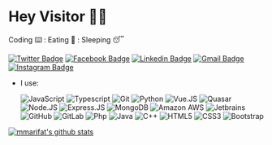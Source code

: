 # Hey Visitor 🦸🏼

Coding ⌨️ : Eating 🍪 : Sleeping 😴

[![Twitter Badge](https://img.shields.io/badge/-mmarifat6-38C1BF?style=plastic&logo=Twitter&logoColor=white&link=https://twitter.com/mmarifat6/)](https://twitter.com/mmarifat6/)
[![Facebook Badge](https://img.shields.io/badge/-mmarifat-128DC2?style=plastic&logo=Facebook&logoColor=white&link=https://www.facebook.com/mma.rifat6/)](https://www.facebook.com/mma.rifat6/)
[![Linkedin Badge](https://img.shields.io/badge/-mmarifat66-12C27C?style=plastic&logo=Linkedin&logoColor=white&link=https://www.linkedin.com/in/mmarifat66/)](https://www.linkedin.com/in/mmarifat66/)
[![Gmail Badge](https://img.shields.io/badge/-16103325@iubat.edu-BD3307?style=plastic&logo=Gmail&logoColor=white&link=mailto:16103325@iubat.edu)](mailto:16103325@iubat.edu)
[![Instagram Badge](https://img.shields.io/badge/-mma.rifat-C407B5?style=plastic&logo=instagram&logoColor=white&link=https://instagram.com/mmarifat/)](https://instagram.com/mma.rifat)

- I use:<br>

  ![JavaScript](https://img.shields.io/badge/-JavaScript-black?style=plastic&logo=javascript)
  ![Typescript](https://img.shields.io/badge/-Typescript-8fcfd1?style=plastic&logo=typescript)
  ![Git](https://img.shields.io/badge/-Git-black?style=plastic&logo=git)
  ![Python](https://img.shields.io/badge/-Python-blasck?style=plastic&logo=python)
  ![Vue.JS](https://img.shields.io/badge/-Vue.Js-3b2e5a?style=plastic&logo=Vue.JS)
  ![Quasar](https://img.shields.io/badge/-Quasar-0081CB?style=plastic&logo=quasar)
  ![Node.JS](https://img.shields.io/badge/-Node.JS-092E20?style=plastic&logo=Node.JS)
  ![Express.JS](https://img.shields.io/badge/-Express.JS-092E20?style=plastic&logo=Express.JS)
  ![MongoDB](https://img.shields.io/badge/-MongoDB-092E20?style=plastic&logo=mongodb)
  ![Amazon AWS](https://img.shields.io/badge/Amazon%20AWS-232F3E?style=plastic&logo=amazon-aws)
  ![Jetbrains](https://img.shields.io/badge/-Jetbrains-007ACC?style=plastic&logo=jetbrains)
  ![GitHub](https://img.shields.io/badge/-GitHub-181717?style=plastic&logo=github)
  ![GitLab](https://img.shields.io/badge/-GitLab-FCA121?style=plastic&logo=gitlab)
  ![Php](https://img.shields.io/badge/-Php-394989?style=plastic&logo=php)
  ![Java](https://img.shields.io/badge/-Java-3f4441?style=plastic&logo=java)
  ![C++](https://img.shields.io/badge/-C++-00599C?style=plastic&logo=c)
  ![HTML5](https://img.shields.io/badge/-HTML5-E34F26?style=plastic&logo=html5&logoColor=white)
  ![CSS3](https://img.shields.io/badge/-CSS3-1572B6?style=plastic&logo=css3)
  ![Bootstrap](https://img.shields.io/badge/-Bootstrap-563D7C?style=plastic&logo=bootstrap)

[![mmarifat's github stats](https://github-readme-stats.vercel.app/api?username=mmarifat&theme=white&show_icons=true)](https://github.com/mmarifat)
